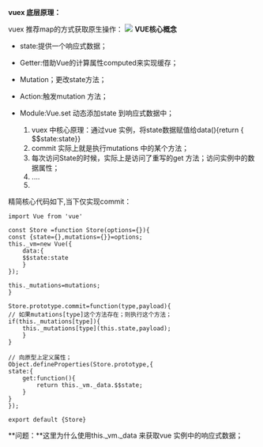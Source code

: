 **vuex 底层原理：**

vuex 推荐map的方式获取原生操作：
![](https://user-gold-cdn.xitu.io/2019/4/9/16a02c28fec18a99?w=646&h=225&f=png&s=34237)
**VUE核心概念**
- state:提供一个响应式数据；
- Getter:借助Vue的计算属性computed来实现缓存；
- Mutation；更改state方法；
- Action:触发mutation 方法；
- Module:Vue.set 动态添加state 到响应式数据中；

	1. vuex 中核心原理：通过vue 实例，将state数据赋值给data(){return { $$state:state}}
	2. commit 实际上就是执行mutations 中的某个方法；
	3. 每次访问State的时候，实际上是访问了重写的get 方法；访问实例中的数据属性；
	4. ....
	5. 
	
精简核心代码如下,当下仅实现commit：


    import Vue from 'vue'

    const Store =function Store(options={}){
    const {state={},mutations={}}=options;
    this._vm=new Vue({
		data:{
		$$state:state
		}
	});

    this._mutations=mutations;
    }
    
	Store.prototype.commit=function(type,payload){
	// 如果mutations[type]这个方法存在；则执行这个方法；		
	if(this._mutations[type]){
		this._mutations[type](this.state,payload);
		}
	}

	// 向原型上定义属性；
	Object.defineProperties(Store.prototype,{
	state:{
		get:function(){
			return this._vm._data.$$state;
		}
	}
	});	

	export default {Store}

	
**问题：**这里为什么使用this._vm._data 来获取vue 实例中的响应式数据；



    
